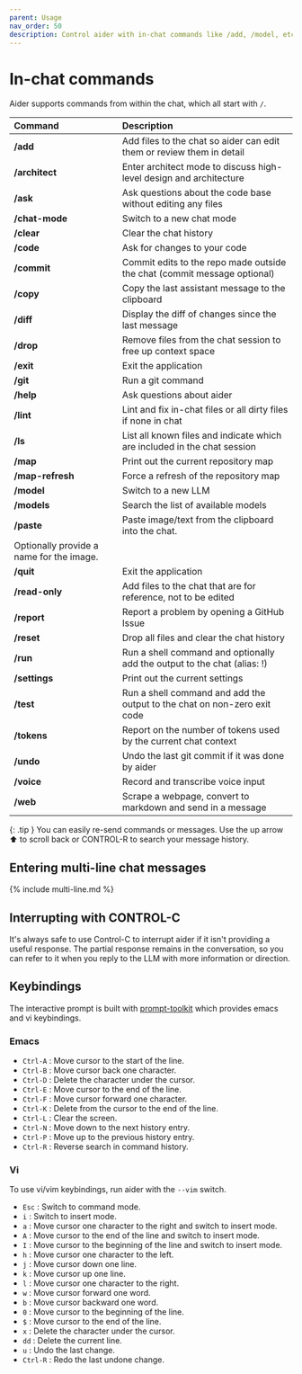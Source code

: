 ```yaml
---
parent: Usage
nav_order: 50
description: Control aider with in-chat commands like /add, /model, etc.
---
```

# In-chat commands

Aider supports commands from within the chat, which all start with `/`.

<!--[[[cog
from aider.commands import get_help_md
cog.out(get_help_md())
]]]-->

|Command|Description|
|:------|:----------|
| **/add** | Add files to the chat so aider can edit them or review them in detail |
| **/architect** | Enter architect mode to discuss high-level design and architecture |
| **/ask** | Ask questions about the code base without editing any files |
| **/chat-mode** | Switch to a new chat mode |
| **/clear** | Clear the chat history |
| **/code** | Ask for changes to your code |
| **/commit** | Commit edits to the repo made outside the chat (commit message optional) |
| **/copy** | Copy the last assistant message to the clipboard |
| **/diff** | Display the diff of changes since the last message |
| **/drop** | Remove files from the chat session to free up context space |
| **/exit** | Exit the application |
| **/git** | Run a git command |
| **/help** | Ask questions about aider |
| **/lint** | Lint and fix in-chat files or all dirty files if none in chat |
| **/ls** | List all known files and indicate which are included in the chat session |
| **/map** | Print out the current repository map |
| **/map-refresh** | Force a refresh of the repository map |
| **/model** | Switch to a new LLM |
| **/models** | Search the list of available models |
| **/paste** | Paste image/text from the clipboard into the chat.
        Optionally provide a name for the image. |
| **/quit** | Exit the application |
| **/read-only** | Add files to the chat that are for reference, not to be edited |
| **/report** | Report a problem by opening a GitHub Issue |
| **/reset** | Drop all files and clear the chat history |
| **/run** | Run a shell command and optionally add the output to the chat (alias: !) |
| **/settings** | Print out the current settings |
| **/test** | Run a shell command and add the output to the chat on non-zero exit code |
| **/tokens** | Report on the number of tokens used by the current chat context |
| **/undo** | Undo the last git commit if it was done by aider |
| **/voice** | Record and transcribe voice input |
| **/web** | Scrape a webpage, convert to markdown and send in a message |

<!--[[[end]]]-->

{: .tip }
You can easily re-send commands or messages.
Use the up arrow ⬆ to scroll back
or CONTROL-R to search your message history.

## Entering multi-line chat messages

{% include multi-line.md %}

## Interrupting with CONTROL-C

It's always safe to use Control-C to interrupt aider if it isn't providing a useful response. The partial response remains in the conversation, so you can refer to it when you reply to the LLM with more information or direction.

## Keybindings

The interactive prompt is built with [prompt-toolkit](https://github.com/prompt-toolkit/python-prompt-toolkit) which provides emacs and vi keybindings. 

### Emacs

- `Ctrl-A` : Move cursor to the start of the line.
- `Ctrl-B` : Move cursor back one character.
- `Ctrl-D` : Delete the character under the cursor.
- `Ctrl-E` : Move cursor to the end of the line.
- `Ctrl-F` : Move cursor forward one character.
- `Ctrl-K` : Delete from the cursor to the end of the line.
- `Ctrl-L` : Clear the screen.
- `Ctrl-N` : Move down to the next history entry.
- `Ctrl-P` : Move up to the previous history entry.
- `Ctrl-R` : Reverse search in command history.


### Vi

To use vi/vim keybindings, run aider with the `--vim` switch.

- `Esc` : Switch to command mode.
- `i` : Switch to insert mode.
- `a` : Move cursor one character to the right and switch to insert mode.
- `A` : Move cursor to the end of the line and switch to insert mode.
- `I` : Move cursor to the beginning of the line and switch to insert mode.
- `h` : Move cursor one character to the left.
- `j` : Move cursor down one line.
- `k` : Move cursor up one line.
- `l` : Move cursor one character to the right.
- `w` : Move cursor forward one word.
- `b` : Move cursor backward one word.
- `0` : Move cursor to the beginning of the line.
- `$` : Move cursor to the end of the line.
- `x` : Delete the character under the cursor.
- `dd` : Delete the current line.
- `u` : Undo the last change.
- `Ctrl-R` : Redo the last undone change.


